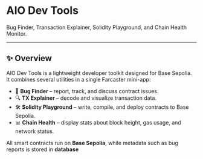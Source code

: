 # AIO Dev Tools
Bug Finder, Transaction Explainer, Solidity Playground, and Chain Health Monitor.

---

## ✨ Overview
AIO Dev Tools is a lightweight developer toolkit designed for Base Sepolia.  
It combines several utilities in a single Farcaster mini-app:

- 🐞 **Bug Finder** – report, track, and discuss contract issues.  
- 🔍 **TX Explainer** – decode and visualize transaction data.  
- 🛠️ **Solidity Playground** – write, compile, and deploy contracts to Base Sepolia.  
- 📊 **Chain Health** – display stats about block height, gas usage, and network status.

All smart contracts run on **Base Sepolia**, while metadata such as bug reports is stored in **database**
